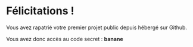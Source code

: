 # Félicitations !

Vous avez rapatrié votre premier projet public depuis hébergé sur Github.

Vous avez donc accès au code secret : **banane**
